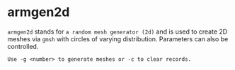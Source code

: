 # armgen2d

`armgen2d` stands for `a random mesh generator (2d)` and is used to create 2D meshes via `gmsh` with circles of varying distribution. Parameters can also be controlled.

```
Use -g <number> to generate meshes or -c to clear records.
```